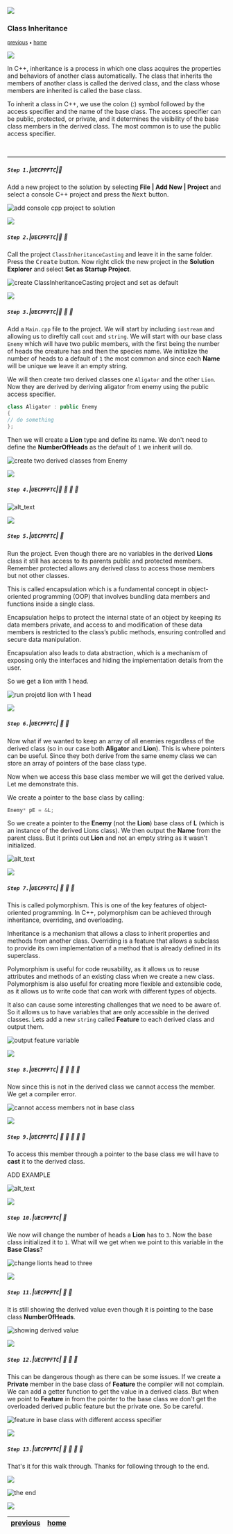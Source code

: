 ![](../images/line3.png)

### Class Inheritance

<sub>[previous](../classes-cpp-ii/README.md#user-content-classes-in-cpp-ii) • [home](../README.md#user-content-ue5-cpp-functions--templates--classes)</sub>

![](../images/line3.png)

In C++, inheritance is a process in which one class acquires the properties and behaviors of another class automatically. The class that inherits the members of another class is called the derived class, and the class whose members are inherited is called the base class.

To inherit a class in C++, we use the colon (:) symbol followed by the access specifier and the name of the base class. The access specifier can be public, protected, or private, and it determines the visibility of the base class members in the derived class. The most common is to use the public access specifier.

<br>

---

##### `Step 1.`\|`UECPPFTC`|:small_blue_diamond:

Add a new project to the solution by selecting **File | Add New | Project** and select a console C++ project and press the <kbd>Next</kbd> button.

![add console cpp project to solution](images/addProject.png)

![](../images/line2.png)

##### `Step 2.`\|`UECPPFTC`|:small_blue_diamond: :small_blue_diamond: 

Call the project `ClassInheritanceCasting` and leave it in the same folder. Press the <kbd>Create</kbd> button.  Now right click the new project in the **Solution Explorer** and select **Set as Startup Project**. 

![create ClassInheritanceCasting project and set as default](images/solutionExplorer.png)

![](../images/line2.png)

##### `Step 3.`\|`UECPPFTC`|:small_blue_diamond: :small_blue_diamond: :small_blue_diamond:

Add a `Main.cpp` file to the project.  We will start by including `iostream` and allowing us to direftly call `cout` and `string`. We will start with our base class `Enemy` which will have two public members, with the first being the number of heads the creature has and then the species name.  We initialize the number of heads to a default of `1` the most common and since each **Name** will be unique we leave it an empty string.

We will then create two derived classes one `Aligator` and the other `Lion`.  Now they are derived by deriving aligator from enemy using the public access specifier.
```cpp
class Aligator : public Enemy
{
// do something
};
```

Then we will create a **Lion** type and define its name.  We don't need to define the **NumberOfHeads** as the default of `1` we inherit will do.

![create two derived classes from Enemy](images/startingMain.png)

![](../images/line2.png)

##### `Step 4.`\|`UECPPFTC`|:small_blue_diamond: :small_blue_diamond: :small_blue_diamond: :small_blue_diamond:

![alt_text](images/.png)

![](../images/line2.png)

##### `Step 5.`\|`UECPPFTC`| :small_orange_diamond:

Run the project.  Even though there are no variables in the derived **Lions** class it still has access to its parents public and protected members.  Remember protected allows any derived class to access those members but not other classes.

This is called encapsulation which is a fundamental concept in object-oriented programming (OOP) that involves bundling data members and functions inside a single class. 

Encapsulation helps to protect the internal state of an object by keeping its data members private, and access to and modification of these data members is restricted to the class’s public methods, ensuring controlled and secure data manipulation. 

Encapsulation also leads to data abstraction, which is a mechanism of exposing only the interfaces and hiding the implementation details from the user.

So we get a lion with 1 head.


![run projetd lion with 1 head](images/InheritDerivedVars.png)

![](../images/line2.png)

##### `Step 6.`\|`UECPPFTC`| :small_orange_diamond: :small_blue_diamond:

Now what if we wanted to keep an array of all enemies regardless of the derived class (so in our case both **Aligator** and **Lion**). This is where pointers can be useful.  Since they both derive from the same enemy class we can store an array of pointers of the base class type.

Now when we access this base class member we will get the derived value.  Let me demonstrate this.

We create a pointer to the base class by calling:

```cpp
Enemy* pE = &L;
```

So we create a pointer to the **Enemy** (not the **Lion**) base class of **L** (which is an instance of the derived Lions class).  We then output the **Name** from the parent class.  But it prints out **Lion** and not an empty string as it wasn't initialized.

![alt_text](images/derivedPointer.png)

![](../images/line2.png)

##### `Step 7.`\|`UECPPFTC`| :small_orange_diamond: :small_blue_diamond: :small_blue_diamond:

This is called polymorphism.  This is one of the key features of object-oriented programming. In C++, polymorphism can be achieved through inheritance, overriding, and overloading.

Inheritance is a mechanism that allows a class to inherit properties and methods from another class. Overriding is a feature that allows a subclass to provide its own implementation of a method that is already defined in its superclass. 

Polymorphism is useful for code reusability, as it allows us to reuse attributes and methods of an existing class when we create a new class. Polymorphism is also useful for creating more flexible and extensible code, as it allows us to write code that can work with different types of objects.

It also can cause some interesting challenges that we need to be aware of. So it allows us to have variables that are only accessible in the derived classes.  Lets add a new `string` called **Feature** to each derived class and output them.

![output feature variable](images/derivedMembers.png)

![](../images/line2.png)

##### `Step 8.`\|`UECPPFTC`| :small_orange_diamond: :small_blue_diamond: :small_blue_diamond: :small_blue_diamond:

Now since this is not in the derived class we cannot access the member.  We get a compiler error.

![cannot access members not in base class](images/notInDerivedClass.png)

![](../images/line2.png)

##### `Step 9.`\|`UECPPFTC`| :small_orange_diamond: :small_blue_diamond: :small_blue_diamond: :small_blue_diamond: :small_blue_diamond:

To access this member through a pointer to the base class we will have to **cast** it to the derived class.

ADD EXAMPLE

![alt_text](images/ADD.png)

![](../images/line2.png)

##### `Step 10.`\|`UECPPFTC`| :large_blue_diamond:

We now will change the number of heads a **Lion** has to `3`.  Now the base class initialized it to `1`.  What will we get when we point to this variable in the **Base Class**?

![change lionts head to three](images/changeLionsHead.png)

![](../images/line2.png)

##### `Step 11.`\|`UECPPFTC`| :large_blue_diamond: :small_blue_diamond: 

It is still showing the derived value even though it is pointing to the base class **NumberOfHeads**.

![showing derived value](images/stillShowsDerivedValue.png)

![](../images/line2.png)

##### `Step 12.`\|`UECPPFTC`| :large_blue_diamond: :small_blue_diamond: :small_blue_diamond: 

This can be dangerous though as there can be some issues.  If we create a **Private** member in the base class of **Feature** the compiler will not complain.  We can add a getter function to get the value in a derived class.  But when we point to **Feature** in from the pointer to the base class we don't get the overloaded derived public feature but the private one.  So be careful.  

![feature in base class with different access specifier](images/dangerousBug.png)

![](../images/line2.png)

##### `Step 13.`\|`UECPPFTC`| :large_blue_diamond: :small_blue_diamond: :small_blue_diamond:  :small_blue_diamond: 

That's it for this walk through. Thanks for following through to the end.

![](../images/line.png)

![the end](images/banner.png)

![](../images/line.png)

| [previous](../classes-cpp-ii/README.md#user-content-classes-in-cpp-ii)| [home](../README.md#user-content-ue5-cpp-functions--templates--classes) |
|---|---|
